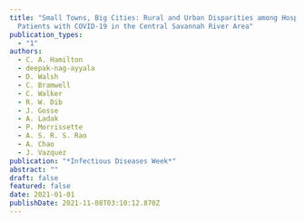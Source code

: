 ```yaml
---
title: "Small Towns, Big Cities: Rural and Urban Disparities among Hospitalized
  Patients with COVID-19 in the Central Savannah River Area"
publication_types:
  - "1"
authors:
  - C. A. Hamilton
  - deepak-nag-ayyala
  - D. Walsh
  - C. Bramwell
  - C. Walker
  - R. W. Dib
  - J. Gosse
  - A. Ladak
  - P. Morrissette
  - A. S. R. S. Rao
  - A. Chao
  - J. Vazquez
publication: "*Infectious Diseases Week*"
abstract: ""
draft: false
featured: false
date: 2021-01-01
publishDate: 2021-11-08T03:10:12.870Z
---
```

